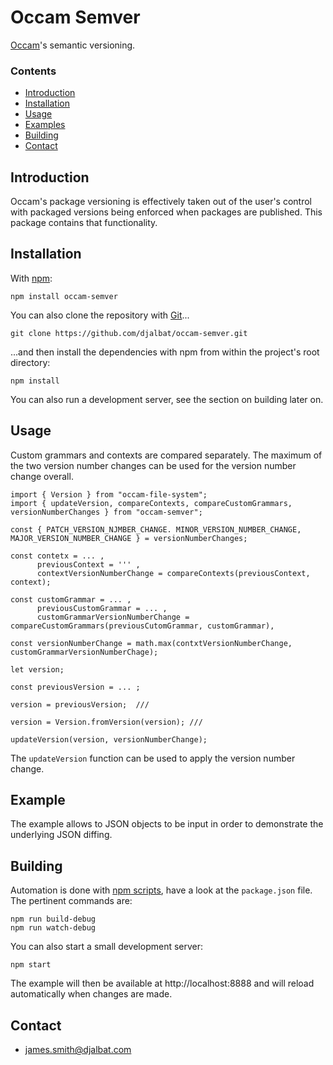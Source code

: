 # Occam Semver

[Occam](https://github.com/djalbat/occam)'s semantic versioning.

### Contents

- [Introduction](#introduction)
- [Installation](#installation)
- [Usage](#usage)
- [Examples](#examples)
- [Building](#building)
- [Contact](#contact)

## Introduction

Occam's package versioning is effectively taken out of the user's control with packaged versions being enforced when packages are published. This package contains that functionality.

## Installation

With [npm](https://www.npmjs.com/):

    npm install occam-semver

You can also clone the repository with [Git](https://git-scm.com/)...

    git clone https://github.com/djalbat/occam-semver.git

...and then install the dependencies with npm from within the project's root directory:

    npm install

You can also run a development server, see the section on building later on.

## Usage

Custom grammars and contexts are compared separately. The maximum of the two version number changes can be used for the version number change overall.  

```
import { Version } from "occam-file-system";
import { updateVersion, compareContexts, compareCustomGrammars, versionNumberChanges } from "occam-semver";

const { PATCH_VERSION_NJMBER_CHANGE. MINOR_VERSION_NUMBER_CHANGE, MAJOR_VERSION_NUMBER_CHANGE } = versionNumberChanges;

const contetx = ... ,
      previousContext = ''' ,
      contextVersionNumberChange = compareContexts(previousContext, context);

const customGrammar = ... ,
      previousCustomGrammar = ... ,
      customGrammarVersionNumberChange = compareCustomGrammars(previousCutomGrammar, customGrammar),
      
const versionNumberChange = math.max(contxtVersionNumberChange, customGrammarVersionNumberChage);

let version;

const previousVersion = ... ;

version = previousVersion;  ///

version = Version.fromVersion(version); ///

updateVersion(version, versionNumberChange);
```

The `updateVersion` function can be used to apply the version number change.
 
## Example

The example allows to JSON objects to be input in order to demonstrate the underlying JSON diffing.

## Building

Automation is done with [npm scripts](https://docs.npmjs.com/misc/scripts), have a look at the `package.json` file. The pertinent commands are:

    npm run build-debug
    npm run watch-debug

You can also start a small development server:

    npm start

The example will then be available at http://localhost:8888 and will reload automatically when changes are made.

## Contact

* james.smith@djalbat.com

